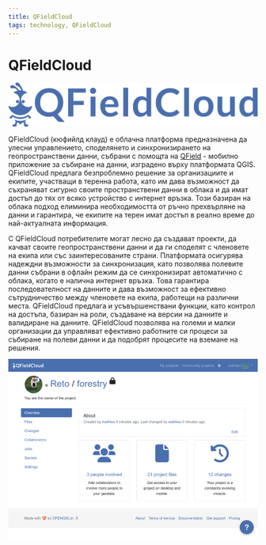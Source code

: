 ```yaml
---
title: QFieldCloud
tags: technology, QFieldCloud
---
```


# QFieldCloud

![QFieldCloud лого](./img/qfieldcloud_logo.png)

QFieldCloud (кюфийлд клауд) е облачна платформа предназначена да улесни управлението, споделянето и синхронизирането на геопространствени данни, събрани с помощта на [QField](./qfield.md) - мобилно приложение за събиране на данни, изградено върху платформата QGIS. QFieldCloud предлага безпроблемно решение за организациите и екипите, участващи в теренна работа, като им дава възможност да съхраняват сигурно своите пространствени данни в облака и да имат достъп до тях от всяко устройство с интернет връзка. Този базиран на облака подход елиминира необходимостта от ръчно прехвърляне на данни и гарантира, че екипите на терен имат достъп в реално време до най-актуалната информация.

С QFieldCloud потребителите могат лесно да създават проекти, да качват своите геопространствени данни и да ги споделят с членовете на екипа или със заинтересованите страни. Платформата осигурява надеждни възможности за синхронизация, като позволява полевите данни събрани в офлайн режим да се синхронизират автоматично с облака, когато е налична интернет връзка. Това гарантира последователност на данните и дава възможност за ефективно сътрудничество между членовете на екипа, работещи на различни места. QFieldCloud предлага и усъвършенствани функции, като контрол на достъпа, базиран на роли, създаване на версии на данните и валидиране на данните. QFieldCloud позволява на големи и малки организации да управляват ефективно работните си процеси за събиране на полеви данни и да подобрят процесите на вземане на решения.

![Страницата за управление на проекта в QFieldCloud](./img/qfieldcloud_project.png)